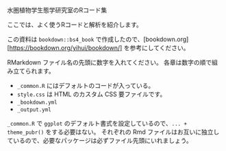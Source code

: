 水圏植物学生態学研究室のRコード集

ここでは、よく使うRコードと解析を紹介します。

この資料は `bookdown::bs4_book` で作成したので、[bookdown.org][https://bookdown.org/yihui/bookdown/] を参考にしてください。

RMarkdown ファイル名の先頭に数字を入れてください。
各章は数字の順で組み立てられます。


* `_common.R` にはデフォルトのコードが入っている。
* `style.css` は HTML のカスタム CSS 要ファイルです。
* `_bookdown.yml`
* `_output.yml`

`_common.R` で `ggplot` のデフォルト書式を設定しているので、`... + theme_pubr()` をする必要はない。
それぞれの Rmd ファイルはお互いに独立しているので、必要なパッケージは必ずファイル先頭にいれましょう。
